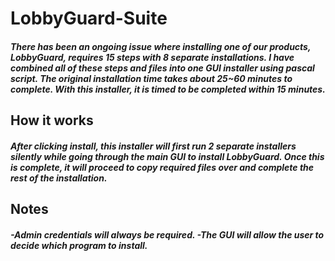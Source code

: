 # LobbyGuard-Suite

<h5>There has been an ongoing issue where installing one of our products, LobbyGuard, requires 15 steps with 8 separate installations. I have combined all of these steps and files into one GUI installer using pascal script. The original installation time takes about 25~60 minutes to complete. With this installer, it is timed to be completed within 15 minutes.

<h2>How it works

<h5>After clicking install, this installer will first run 2 separate installers silently while going through the main GUI to install LobbyGuard. Once this is complete, it will proceed to copy required files over and complete the rest of the installation.

<h2>Notes

<h5>-Admin credentials will always be required.
-The GUI will allow the user to decide which program to install.
